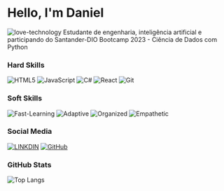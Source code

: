 # Hello, I'm Daniel

![love-technology](https://img.shields.io/badge/love-technology🧑‍💻-green)
Estudante de engenharia, inteligência artificial e participando do Santander-DIO Bootcamp 2023 - Ciência de Dados com Python



### Hard Skills
![HTML5](https://img.shields.io/badge/HTML5-000?style=flat&logo=html5)
![JavaScript](https://img.shields.io/badge/JavaScript-000?style=flat&logo=javascript)
![C#](https://img.shields.io/badge/C%23-000?style=flat&logo=c-sharp&logoColor=823085)
![React](https://img.shields.io/badge/React-000?style=flate&logo=react)
![Git](https://img.shields.io/badge/-Git-05122A?style=flat&logo=git)


### Soft Skills
![Fast-Learning](https://img.shields.io/badge/Fast%20Learning-red)
![Adaptive](https://img.shields.io/badge/Proactive-blue)
![Organized](https://img.shields.io/badge/Organized-red)
![Empathetic](https://img.shields.io/badge/Empathetic-blue)

### Social Media
[![LINKDIN](https://img.shields.io/badge/Linkdin-blue)](https://www.linkedin.com/in/daniel-j-5b218b136/)
[![GitHub](https://img.shields.io/badge/GitHub-black)](https://github.com/danBlackSpade/)

### GitHub Stats
![Top Langs](https://github-readme-stats-git-masterrstaa-rickstaa.vercel.app/api/top-langs/?username=danBlackSpade&layout=compact&bg_color=013&border_color=30A3DC&title_color=E94D5F&text_color=FFF)
